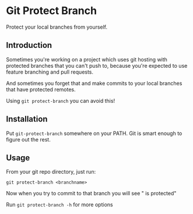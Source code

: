 Git Protect Branch
==================

Protect your local branches from yourself.

Introduction
------------

Sometimes you're working on a project which uses git hosting with protected
branches that you can't push to, because you're expected to use feature
branching and pull requests.

And sometimes you forget that and make commits to your local branches that have
protected remotes.

Using `git protect-branch` you can avoid this!


Installation
------------

Put `git-protect-branch` somewhere on your PATH. Git is smart enough to figure
out the rest.


Usage
-----

From your git repo directory, just run:

```
git protect-branch <branchname>
```

Now when you try to commit to that branch you will see "<branch> is protected"

Run `git protect-branch -h` for more options
